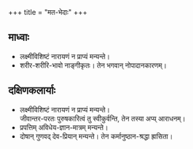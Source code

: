 +++
title = "मत-भेदाः"
+++

## माध्वाः
- लक्ष्मीविशिष्टं नारायणं न प्राप्यं मन्यन्ते। 
- शरीर-शरीरि-भावो नाङ्गीकृतः। तेन भगवान् नोपादानकारणम्। 

## दक्षिणकलार्याः
- लक्ष्मीविशिष्टं नारायणं न प्राप्यं मन्यन्ते।  
  जीवान्तर-परतः पुरुषकारित्वं तु स्वीकुर्वन्ति, तेन तस्या अप्य् आराधनम्। 
- प्रपत्तिम् अविधेय-ज्ञान-मात्रम् मन्यन्ते। 
- दोषान् गुणवद् देव-प्रियान् मन्यन्ते। तेन कर्मानुष्ठान-श्रद्धा ह्रासिता। 